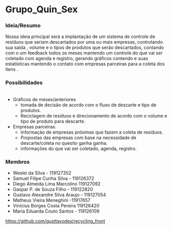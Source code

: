 # Grupo_Quin_Sex


<h3>Ideia/Resumo</h3>

Nossa ideia principal será a implantação de um sistema de controle de resíduos que seriam descartados por uma ou mais empresas, controlando sua saída , volume e o tipos de produtos que serão descartados, contando com o um feedback todos os meses mantendo um controle do que vai ser coletado com agenda e registro, gerando gráficos contendo e suas estatísticas mantendo o contato com empresas parceiras para a coleta dos itens .


<h3>Possibilidades</h3>

<ul>
    <br>
    <li>Gráficos de meses/anteriores
      <ul>
        <li>tomada de decisão de acordo com o fluxo de descarte e tipo de produtos.</li>
        <li>Reciclagem de resíduos e direcionamento de acordo com o volume e tipo de produto para descarte.</li>
        </ul>
    </li>
    <li>Empresas parceiras.
      <ul>
        <li>Informação de empresas próximas que fazem a coleta de resíduos.</li>
        <li>Propostas das empresas com base na necessidade de descarte/coleta no quesito ganha ganha.</li>
	<li>informações do que vai ser coletado, agenda, registro.</li>
        </ul>
    </li>
  </ul>
  
 <h3>Membros</h3>
 <ul>
<li>Weslei da Silva - 119127352</li>
<li>Samuel Filipe Cunha Silva - 119126372</li>
<li>Diego Almeida Lima Marcolino 119127092</li>
<li>Gaspar P. de Souza Filho - 119122820</li>
<li>Gustavo Alexandre Silva Araujo - 119127054</li>
<li>Matheus Vieira Meneghini -11917657</li>
<li>Vinícius Borges Costa Pereira 119126420</li>
<li>Maria Eduarda Couto Santos - 119126109</li>
</ul>


https://github.com/gusttavodev/recycling_front
